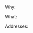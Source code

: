 Why:
<!--Explain the motivation for this change. Why is it needed?-->

What:
<!--Describe the changes made in this PR. What functionality is added/modified/removed?-->

Addresses:
<!--Reference to the related issue. Use GitHub keywords like `Fixes #123`, `Closes #456`. Please create an issue first if there is none related yet.-->
